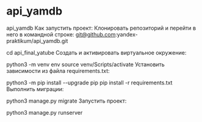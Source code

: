 # api_yamdb
api_yamdb
Как запустить проект:
Клонировать репозиторий и перейти в него в командной строке:
git@github.com:yandex-praktikum/api_yamdb.git

cd api_final_yatube
Cоздать и активировать виртуальное окружение:

python3 -m venv env
source venv/Scripts/activate
Установить зависимости из файла requirements.txt:

python3 -m pip install --upgrade pip
pip install -r requirements.txt
Выполнить миграции:

python3 manage.py migrate
Запустить проект:

python3 manage.py runserver
